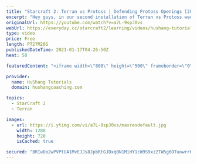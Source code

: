 ```yaml
---
title: "Starcraft 2: Terran vs Protoss | Defending Protoss Openings [2021]"
excerpt: "Hey guys, in our second installation of Terran vs Protoss week we're looking at how to defend a bunch of different openings with the safe beginner terran opening.   Starcraft 2: Terran vs Protoss | Defending Protoss Openings [2021] #Starcraft2 #TerranVsProtoss #TvP #Terran #SC2  0:00 - Intro/Cinematic"
originalUrl: https://youtube.com/watch?v=a7L-9spJ0vs
webUrl: https://everyday.cc/starcraft2/learning/videos/hushang-tutorials-starcraft-2-terran-vs-protoss-defending-protoss-openings-2021/
type: video
price: Free
length: PT27M20S
publishedDateTime: 2021-01-17T04:26:50Z
heat: 50

featuredContent: "<iframe width=\"800\" height=\"500\" frameborder=\"0\" src=\"https://www.youtube.com/embed/a7L-9spJ0vs\" allow=\"accelerometer; autoplay; encrypted-media; gyroscope; picture-in-picture\" allowfullscreen></iframe>"

provider:
  name: HuShang Tutorials
  domain: hushangcoaching.com

topics:
  - StarCraft 2
  - Terran

images:
  - url: https://i.ytimg.com/vi/a7L-9spJ0vs/maxresdefault.jpg
    width: 1280
    height: 720
    isCached: true

secured: "BRIwDo2wPVPtUA1MvEJJs8JpbRtGJDxqBN1MiHY1cW9S9xz2TW5g6OTuowrrHBgTMIXLzqcpCmQuaWocyx/J/JjMuJF9tp52QtqNaqhLbcdYQ3rspMwFRRcRNJzNYrtNxBFIQx0sP2MtGH/akpKgeBtCfXq7OHtyfr8mtMIKCqEr5JfVQvstC7kLD56CtkPSguwK5OBgXsalbTuRv8lZpxQ5vUbqSvGgOF1OlIIsmCf7KMqqcANkMidUUmJDaEox5YqHgWPrT5Bu8lm6vXTrg/1s/GLzGVnYoiqUet7+vVX5u2/cZyRCyBsxUjPMcZYM8ovewCZIZFxsDB9jrcB5JTIM0KghC+yeYQMpJ6bwFnu/DIs0daJdJvhL2A9w/hrmG6xRPHHl04Kldyik2LfkDNP9rJszLpZhm6nLO2yQe74=;7hRo3ird8Kq4LlTlZ1TBrg=="
---
```


